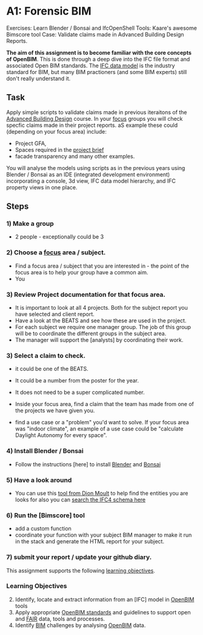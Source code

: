 # A1: Forensic BIM
Exercises: Learn Blender / Bonsai and IfcOpenShell
Tools: Kaare's awesome Bimscore tool
Case: Validate claims made in Advanced Building Design Reports.

**The aim of this assignment is to become familiar with the core concepts of OpenBIM**. This is done through a deep dive into the IFC file format and associated Open BIM standards. The [IFC data model](/Concepts/IFC) is the industry standard for BIM, but many BIM practioners (and some BIM experts) still don't really understand it.

## Task
Apply simple scripts to validate claims made in previous iteraitons of the [Advanced Building Design] course. In your [focus] groups you will check specfic claims made in their project reports. aS example these could (depending on your focus area) include: 
* Project GFA,
* Spaces required in the [project brief](/41936/Project/Breif)
* facade transparency and many other examples.

You will analyse the models using scripts as in the previous years using Blender / Bonsai as an IDE (integrated development environment) incorporating a console, 3d view, IFC data model hierarchy, and IFC property views in one place.


## Steps

### 1) Make a group 
* 2 people - exceptionally could be 3
### 2) Choose a [focus] area / subject.
* Find a focus area / subject that you are interested in - the point of the focus area is to help your group have a common aim.
* You 

### 3) Review Project documentation for that focus area.
* It is important to look at all 4 projects. Both for the subject report you have selected and client report.
* Have a look at the BEATS and see how these are used in the project.
* For each subject we require one manager group. The job of this group will be to coordinate the different groups in the subject area.
* The manager will support the [analysts] by coordinating their work.


### 3) Select a claim to check.
* it could be one of the BEATS.
* It could be a number from the poster for the year.
* It does not need to be a super complicated number.

* Inside your focus area, find a claim that the team has made from one of the projects we have given you.
* find a use case or a "problem" you'd want to solve. If your focus area was "indoor climate", an example of a use case could be "calculate Daylight Autonomy for every space".
  
### 4) Install Blender / Bonsai
* Follow the instructions [here] to install [Blender] and [Bonsai]

### 5) Have a look around

* You can use this [tool from Dion Moult](https://blenderbim.org/search-ifc-class.html) to help find the entities you are looks for also you can [search the IFC4 schema here](https://ifc43-docs.standards.buildingsmart.org/)
     
### 6) Run the [Bimscore] tool
* add a custom function
* coordinate your function with your subject BIM manager to make it run in the stack and generate the HTML report for your subject.

### 7) submit your report / update your github diary.

This assignment supports the following [learning objectives].

### Learning Objectives
2. Identify, locate and extract information from an [IFC] model in [OpenBIM] tools
3. Apply appropriate [OpenBIM standards] and guidelines to support open and [FAIR] data, tools and processes.
7. Identify [BIM] challenges by analysing [OpenBIM] data.


<!-- links --> 

[learning objectives]: /41934/LearningObjectives
[Blender]: /41934/Concepts/Blender
[Bonsai]: /41934/Concepts/Bonsai
[OpenBIM standards]: /41934/Concepts/Standards
[BIM]: /41934/Concepts/BIM
[OpenBIM]: /41934/Concepts/OpenBIM
[FAIR]: /41934/Concepts/FAIR
[focus]: /41934/Focus
[Advanced Building Design]: /41946/

<!--
### 3) Choose the relevant model from the Stanford / Skylab models
* Download the [Stanford models](https://learn.inside.dtu.dk/d2l/le/content/167582/Home) or Skylab models (on Learn -> "IFC Models" -> "Stanford models" - *Enrolled Students Only*
* Select the model that best represents your focus area.

### 4) Convert the IFC to an Excel work book using the IFA tool
[IFA Tool](/41934/Concepts/IFCFileAnalyzer)

* Install IFA
* generate the spreadsheet

What you choose to represent in your dashboard is up to you, but it should match the focus area and use case you have chosen. Think about what information would be necessary to solve your use case.

You could consider trying to represent:

* areas of the building,

* quantities of materials,

* could you estimate cost? - if so how?

* what else can you find in the IFC data that you could use in your dashboard?

### 6.a) Add a sentence about your use case at the top of your dashboard. Concider how the information you're showing supports your use case.

### 7) Submission

Your group must submit your modified excel including the dashboard sheet as the first sheet in the workbook.

You are not submitting any reports with this, so make sure that your dashboard is easy to understand - how do we know what we are looking at, and what you tried to do?

-->
